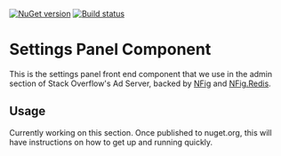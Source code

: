 [![NuGet version](https://badge.fury.io/nu/NFig.UI.svg)](http://badge.fury.io/nu/NFig.UI)
[![Build status](https://ci.appveyor.com/api/projects/status/inffvgvj9p3lhk69/branch/master?svg=true)](https://ci.appveyor.com/project/rossipedia/nfig-ui/branch/master)

# Settings Panel Component

This is the settings panel front end component that we use in the admin section of Stack Overflow's Ad Server, backed by [NFig][2] and [NFig.Redis][3]. 

## Usage

Currently working on this section. Once published to nuget.org, this will have instructions on how to get up and running quickly.
 


[2]: https://github.com/NFig/NFig
[3]: https://github.com/NFig/NFig.Redis
